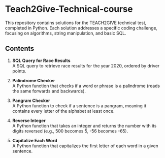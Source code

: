 
# Teach2Give-Technical-course


This repository contains solutions for the TEACH2GIVE technical test, completed in Python. Each solution addresses a specific coding challenge, focusing on algorithms, string manipulation, and basic SQL.

## Contents

1. **SQL Query for Race Results**  
   A SQL query to retrieve race results for the year 2020, ordered by driver points.

2. **Palindrome Checker**  
   A Python function that checks if a word or phrase is a palindrome (reads the same forwards and backwards).

3. **Pangram Checker**  
   A Python function to check if a sentence is a pangram, meaning it contains every letter of the alphabet at least once.

4. **Reverse Integer**  
   A Python function that takes an integer and returns the number with its digits reversed (e.g., 500 becomes 5, -56 becomes -65).

5. **Capitalize Each Word**  
   A Python function that capitalizes the first letter of each word in a given sentence.
